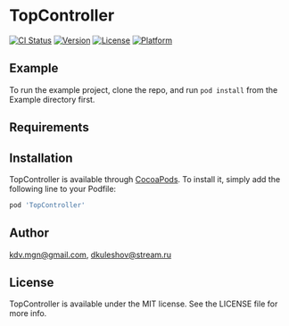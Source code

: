 # TopController

[![CI Status](https://img.shields.io/travis/kdv.mgn@gmail.com/TopController.svg?style=flat)](https://travis-ci.org/kdv.mgn@gmail.com/TopController)
[![Version](https://img.shields.io/cocoapods/v/TopController.svg?style=flat)](https://cocoapods.org/pods/TopController)
[![License](https://img.shields.io/cocoapods/l/TopController.svg?style=flat)](https://cocoapods.org/pods/TopController)
[![Platform](https://img.shields.io/cocoapods/p/TopController.svg?style=flat)](https://cocoapods.org/pods/TopController)

## Example

To run the example project, clone the repo, and run `pod install` from the Example directory first.

## Requirements

## Installation

TopController is available through [CocoaPods](https://cocoapods.org). To install
it, simply add the following line to your Podfile:

```ruby
pod 'TopController'
```

## Author

kdv.mgn@gmail.com, dkuleshov@stream.ru

## License

TopController is available under the MIT license. See the LICENSE file for more info.
